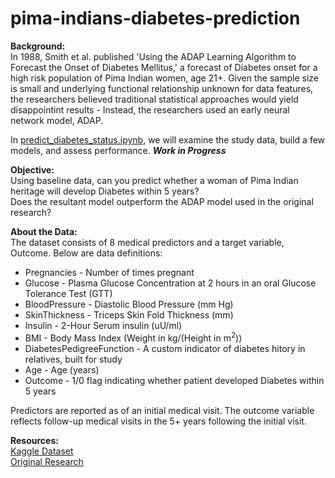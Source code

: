 # pima-indians-diabetes-prediction
**Background:** <br>
In 1988, Smith et al. published 'Using the ADAP Learning Algorithm to Forecast the Onset of Diabetes Mellitus,' a forecast of Diabetes onset for a high risk population of Pima Indian women, age 21+. Given the sample size is small and underlying functional relationship unknown for data features, the researchers believed traditional statistical approaches would yield disappointint results - Instead, the researchers used an early neural network model, ADAP. <br>

In [predict_diabetes_status.ipynb](https://github.com/lorilist/pima-indians-diabetes-prediction/blob/main/predict_diabetes_status.ipynb), we will examine the study data, build a few models, and assess performance. **_Work in Progress_**


**Objective:** <br>
Using baseline data, can you predict whether a woman of Pima Indian heritage will develop Diabetes within 5 years? <br>
Does the resultant model outperform the ADAP model used in the original research?

**About the Data:** <br>
The dataset consists of 8 medical predictors and a target variable, Outcome. Below are data definitions:
* Pregnancies - Number of times pregnant
* Glucose - Plasma Glucose Concentration at 2 hours in an oral Glucose Tolerance Test (GTT)
* BloodPressure - Diastolic Blood Pressure (mm Hg)
* SkinThickness - Triceps Skin Fold Thickness (mm)
* Insulin - 2-Hour Serum insulin (uU/ml)
* BMI - Body Mass Index (Weight in kg/(Height in m<sup>2</sup>))
* DiabetesPedigreeFunction - A custom indicator of diabetes hitory in relatives, built for study
* Age - Age (years)
* Outcome - 1/0 flag indicating whether patient developed Diabetes within 5 years

Predictors are reported as of an initial medical visit. The outcome variable reflects follow-up medical visits in the 5+ years following the initial visit.

**Resources:** <br>
[Kaggle Dataset](https://www.kaggle.com/uciml/pima-indians-diabetes-database) <br>
[Original Research](https://europepmc.org/backend/ptpmcrender.fcgi?accid=PMC2245318&blobtype=pdf)
